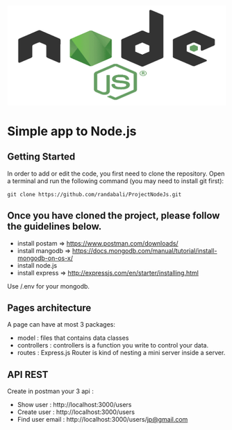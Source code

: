 ![Alt text](/public/images/node.jpg)
# Simple app to Node.js
## Getting Started

In order to add or edit the code, you first need to clone the repository. Open a terminal and run the following command (you may need to install git first):
```
git clone https://github.com/randabali/ProjectNodeJs.git
```
## Once you have cloned the project, please follow the guidelines below.
* install postam => https://www.postman.com/downloads/
* install mangodb => https://docs.mongodb.com/manual/tutorial/install-mongodb-on-os-x/
* install node.js
* install express => http://expressjs.com/en/starter/installing.html

Use /.env for your mongodb.

## Pages architecture

A page can have at most 3 packages:

* model : files that contains data classes
* controllers : controllers is a function you write to control your data.
* routes : Express.js Router is kind of nesting a mini server inside a server.

## API REST

Create in postman your 3 api :

* Show user : http://localhost:3000/users
* Create user : http://localhost:3000/users
* Find user email : http://localhost:3000/users/jp@gmail.com

